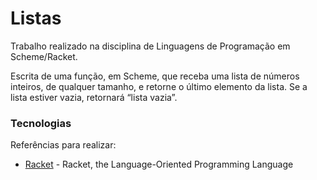 # Listas


Trabalho realizado na disciplina de Linguagens de Programação em Scheme/Racket.

Escrita de uma função, em Scheme, que receba uma lista de números inteiros, de
qualquer tamanho, e retorne o último elemento da lista. Se a lista estiver vazia, retornará
“lista vazia”.


### Tecnologias

Referências para realizar:

* [Racket] - Racket, the Language-Oriented Programming Language

   [Racket]: <https://racket-lang.org/>